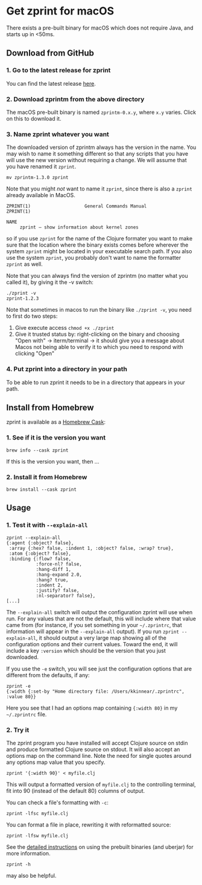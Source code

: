 # Get zprint for macOS
There exists a pre-built binary for macOS which does not require Java,
and starts up in <50ms.

## Download from GitHub

### 1. Go to the latest release for zprint
You can find the latest release [here](https://github.com/kkinnear/zprint/releases/latest).
### 2. Download zprintm from the above directory
The macOS pre-built binary is named `zprintm-0.x.y`, where `x.y` varies.
Click on this to download it.
### 3. Name zprint whatever you want
The downloaded version of zprintm always has the version in the name.
You may wish to name it something different so that any scripts that
you have will use the new version without requiring a change.  We
will assume that you have renamed it `zprint`.

```
mv zprintm-1.3.0 zprint
```

Note that you might *not* want to name it `zprint`, since there is also
a `zprint` already available in MacOS.

```
ZPRINT(1)                    General Commands Manual                   ZPRINT(1)

NAME
     zprint – show information about kernel zones
```
so if you use `zprint` for the name of the Clojure formater you want
to make sure that the location where the binary exists comes before
wherever the system `zprint` might be located in your executable search
path.  If you also use the
system `zprint`, you probably don't want to name the formatter `zprint`
as well.


Note that you can always find the version of zprintm (no matter what
you called it), by giving it the -v switch:
```
./zprint -v
zprint-1.2.3
```

Note that sometimes in macos to run the binary like `./zprint -v`, you need to first do two steps:
1. Give execute access `chmod +x ./zprint`
2. Give it trusted status by: right-clicking on the binary and choosing "Open with" -> iterm/terminal -> it should give you a message about Macos not being able to verify it to which you need to respond with clicking "Open"

### 4. Put zprint into a directory in your path
To be able to run zprint it needs to be in a directory that appears in
your path.


## Install from Homebrew

zprint is available as a [Homebrew Cask](https://formulae.brew.sh/cask/zprint):

### 1. See if it is the version you want

```
brew info --cask zprint
```

If this is the version you want, then ...

### 2. Install it from Homebrew

```
brew install --cask zprint
```

## Usage

### 1. Test it with `--explain-all`

```
zprint --explain-all
{:agent {:object? false},
 :array {:hex? false, :indent 1, :object? false, :wrap? true},
 :atom {:object? false},
 :binding {:flow? false,
           :force-nl? false,
           :hang-diff 1,
           :hang-expand 2.0,
           :hang? true,
           :indent 2,
           :justify? false,
           :nl-separator? false},
[...]
```

The `--explain-all` switch will output the configuration zprint will use when
run. For any values that are not the default, this will include where that
value came from (for instance, if you set something in your `~/.zprintrc`, 
that information will appear in the `--explain-all` output). 
If you run `zprint --explain-all`, it should output a very large map showing
all of the configuration options and their current values.  Toward the
end, it will include a key `:version` which should be the version that
you just downloaded.

If you use the `-e` switch, you will see just the configuration options that
are different from the defaults, if any:

```
zprint -e
{:width {:set-by "Home directory file: /Users/kkinnear/.zprintrc", :value 80}}
```

Here you see that I had an options map containing `{:width 80}` in my
`~/.zprintrc` file.

### 2. Try it
The zprint program you have installed will accept Clojure source on stdin
and produce formatted Clojure source on stdout.  It will also 
accept an options map on the command line.  Note the need for single quotes
around any options map value that you specify.

```
zprint '{:width 90}' < myfile.clj 
```
This will output a formatted version of `myfile.clj` to the controlling
terminal, fit into 90 (instead of the default 80) columns of output.

You can check a file's formatting with `-c`:

```
zprint -lfsc myfile.clj
```
You can format a file in place, rewriting it with reformatted source:

```
zprint -lfsw myfile.clj
```

See the [detailed instructions](../using/files.md) on using the prebuilt
binaries (and uberjar) for more information.

```
zprint -h
```

may also be helpful.

